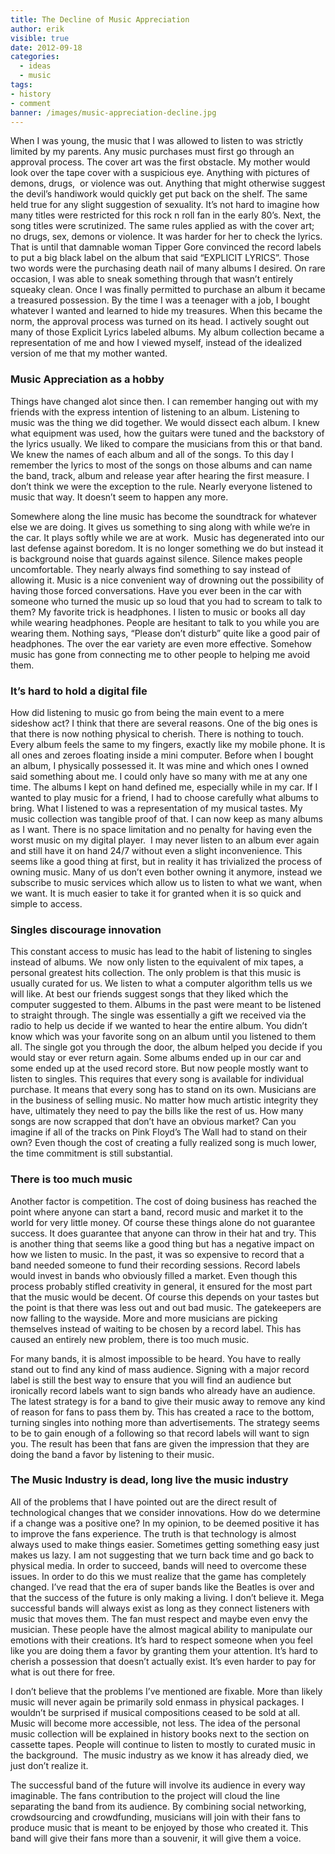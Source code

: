 ```yaml
---
title: The Decline of Music Appreciation
author: erik
visible: true
date: 2012-09-18
categories:
  - ideas
  - music
tags:
- history
- comment
banner: /images/music-appreciation-decline.jpg
---
```


When I was young, the music that I was allowed to listen to was strictly limited by my parents. Any music purchases must first go through an approval process. The cover art was the first obstacle. My mother would look over the tape cover with a suspicious eye. Anything with pictures of demons, drugs,  or violence was out. Anything that might otherwise suggest the devil’s handiwork would quickly get put back on the shelf. The same held true for any slight suggestion of sexuality. It’s not hard to imagine how many titles were restricted for this rock n roll fan in the early 80’s. Next, the song titles were scrutinized. The same rules applied as with the cover art; no drugs, sex, demons or violence. It was harder for her to check the lyrics. That is until that damnable woman Tipper Gore convinced the record labels to put a big black label on the album that said “EXPLICIT LYRICS”. Those two words were the purchasing death nail of many albums I desired. On rare occasion, I was able to sneak something through that wasn’t entirely squeaky clean. Once I was finally permitted to purchase an album it became a treasured possession. By the time I was a teenager with a job, I bought whatever I wanted and learned to hide my treasures. When this became the norm, the approval process was turned on its head. I actively sought out many of those Explicit Lyrics labeled albums. My album collection became a representation of me and how I viewed myself, instead of the idealized version of me that my mother wanted.

<h3 dir="ltr">
  Music Appreciation as a hobby
</h3>

Things have changed alot since then. I can remember hanging out with my friends with the express intention of listening to an album. Listening to music was the thing we did together. We would dissect each album. I knew what equipment was used, how the guitars were tuned and the backstory of the lyrics usually. We liked to compare the musicians from this or that band. We knew the names of each album and all of the songs. To this day I remember the lyrics to most of the songs on those albums and can name the band, track, album and release year after hearing the first measure. I don’t think we were the exception to the rule. Nearly everyone listened to music that way. It doesn’t seem to happen any more.

Somewhere along the line music has become the soundtrack for whatever else we are doing. It gives us something to sing along with while we’re in the car. It plays softly while we are at work.  Music has degenerated into our last defense against boredom. It is no longer something we do but instead it is background noise that guards against silence. Silence makes people uncomfortable. They nearly always find something to say instead of allowing it. Music is a nice convenient way of drowning out the possibility of having those forced conversations. Have you ever been in the car with someone who turned the music up so loud that you had to scream to talk to them? My favorite trick is headphones. I listen to music or books all day while wearing headphones. People are hesitant to talk to you while you are wearing them. Nothing says, “Please don’t disturb” quite like a good pair of headphones. The over the ear variety are even more effective. Somehow music has gone from connecting me to other people to helping me avoid them.

<h3 dir="ltr">
  It’s hard to hold a digital file
</h3>

How did listening to music go from being the main event to a mere sideshow act? I think that there are several reasons. One of the big ones is that there is now nothing physical to cherish. There is nothing to touch. Every album feels the same to my fingers, exactly like my mobile phone. It is all ones and zeroes floating inside a mini computer. Before when I bought an album, I physically possessed it. It was mine and which ones I owned said something about me. I could only have so many with me at any one time. The albums I kept on hand defined me, especially while in my car. If I wanted to play music for a friend, I had to choose carefully what albums to bring. What I listened to was a representation of my musical tastes. My music collection was tangible proof of that. I can now keep as many albums as I want. There is no space limitation and no penalty for having even the worst music on my digital player.  I may never listen to an album ever again and still have it on hand 24/7 without even a slight inconvenience. This seems like a good thing at first, but in reality it has trivialized the process of owning music. Many of us don’t even bother owning it anymore, instead we subscribe to music services which allow us to listen to what we want, when we want. It is much easier to take it for granted when it is so quick and simple to access.

<h3 dir="ltr">
  Singles discourage innovation
</h3>

This constant access to music has lead to the habit of listening to singles instead of albums. We  now only listen to the equivalent of mix tapes, a personal greatest hits collection. The only problem is that this music is usually curated for us. We listen to what a computer algorithm tells us we will like. At best our friends suggest songs that they liked which the computer suggested to them. Albums in the past were meant to be listened to straight through. The single was essentially a gift we received via the radio to help us decide if we wanted to hear the entire album. You didn’t know which was your favorite song on an album until you listened to them all. The single got you through the door, the album helped you decide if you would stay or ever return again. Some albums ended up in our car and some ended up at the used record store. But now people mostly want to listen to singles. This requires that every song is available for individual purchase. It means that every song has to stand on its own. Musicians are in the business of selling music. No matter how much artistic integrity they have, ultimately they need to pay the bills like the rest of us. How many songs are now scrapped that don’t have an obvious market? Can you imagine if all of the tracks on Pink Floyd’s The Wall had to stand on their own? Even though the cost of creating a fully realized song is much lower, the time commitment is still substantial.

<h3 dir="ltr">
  There is too much music
</h3>

Another factor is competition. The cost of doing business has reached the point where anyone can start a band, record music and market it to the world for very little money. Of course these things alone do not guarantee success. It does guarantee that anyone can throw in their hat and try. This is another thing that seems like a good thing but has a negative impact on how we listen to music. In the past, it was so expensive to record that a band needed someone to fund their recording sessions. Record labels would invest in bands who obviously filled a market. Even though this process probably stifled creativity in general, it ensured for the most part that the music would be decent. Of course this depends on your tastes but the point is that there was less out and out bad music. The gatekeepers are now falling to the wayside. More and more musicians are picking themselves instead of waiting to be chosen by a record label. This has caused an entirely new problem, there is too much music.

For many bands, it is almost impossible to be heard. You have to really stand out to find any kind of mass audience. Signing with a major record label is still the best way to ensure that you will find an audience but ironically record labels want to sign bands who already have an audience. The latest strategy is for a band to give their music away to remove any kind of reason for fans to pass them by. This has created a race to the bottom, turning singles into nothing more than advertisements. The strategy seems to be to gain enough of a following so that record labels will want to sign you. The result has been that fans are given the impression that they are doing the band a favor by listening to their music.

<h3 dir="ltr">
  The Music Industry is dead, long live the music industry
</h3>

All of the problems that I have pointed out are the direct result of technological changes that we consider innovations. How do we determine if a change was a positive one? In my opinion, to be deemed positive it has to improve the fans experience. The truth is that technology is almost always used to make things easier. Sometimes getting something easy just makes us lazy. I am not suggesting that we turn back time and go back to physical media. In order to succeed, bands will need to overcome these issues. In order to do this we must realize that the game has completely changed. I’ve read that the era of super bands like the Beatles is over and that the success of the future is only making a living. I don’t believe it. Mega successful bands will always exist as long as they connect listeners with music that moves them. The fan must respect and maybe even envy the musician. These people have the almost magical ability to manipulate our emotions with their creations. It’s hard to respect someone when you feel like you are doing them a favor by granting them your attention. It’s hard to cherish a possession that doesn’t actually exist. It’s even harder to pay for what is out there for free.

I don’t believe that the problems I’ve mentioned are fixable. More than likely music will never again be primarily sold enmass in physical packages. I wouldn’t be surprised if musical compositions ceased to be sold at all. Music will become more accessible, not less. The idea of the personal music collection will be explained in history books next to the section on cassette tapes. People will continue to listen to mostly to curated music in the background.  The music industry as we know it has already died, we just don’t realize it.

The successful band of the future will involve its audience in every way imaginable. The fans contribution to the project will cloud the line separating the band from its audience. By combining social networking, crowdsourcing and crowdfunding, musicians will join with their fans to produce music that is meant to be enjoyed by those who created it. This band will give their fans more than a souvenir, it will give them a voice.
